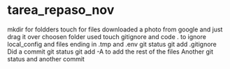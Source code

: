 # tarea_repaso_nov
mkdir for foldders
touch for files
downloaded a photo from google and just drag it over choosen folder
used touch gitignore and code . to ignore local_config and files ending in .tmp and .env
git status
git add .gitignore 
Did a commit 
git status
git add -A to add the rest of the files 
Another git status and another commit

